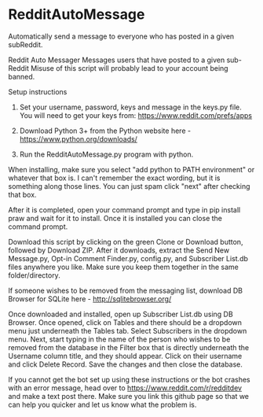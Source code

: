 # RedditAutoMessage
Automatically send a message to everyone who has posted in a given subReddit.

Reddit Auto Messager
Messages users that have posted to a given sub-Reddit Misuse of this script will probably lead to your account being banned.

Setup instructions

1) Set your username, password, keys and message in the keys.py file. You will need to get your keys from: https://www.reddit.com/prefs/apps


2) Download Python 3+ from the Python website here - https://www.python.org/downloads/

3) Run the RedditAutoMessage.py program with python.

When installing, make sure you select "add python to PATH environment" or whatever that box is. I can't remember the exact wording, but it is something along those lines. You can just spam click "next" after checking that box.

After it is completed, open your command prompt and type in pip install praw and wait for it to install. Once it is installed you can close the command prompt.

Download this script by clicking on the green Clone or Download button, followed by Download ZIP. After it downloads, extract the Send New Message.py, Opt-in Comment Finder.py, config.py, and Subscriber List.db files anywhere you like. Make sure you keep them together in the same folder/directory.

If someone wishes to be removed from the messaging list, download DB Browser for SQLite here - http://sqlitebrowser.org/

Once downloaded and installed, open up Subscriber List.db using DB Browser. Once opened, click on Tables and there should be a dropdown menu just underneath the Tables tab. Select Subscribers in the dropdown menu. Next, start typing in the name of the person who wishes to be removed from the database in the Filter box that is directly underneath the Username column title, and they should appear. Click on their username and click Delete Record. Save the changes and then close the database.

If you cannot get the bot set up using these instructions or the bot crashes with an error message, head over to https://www.reddit.com/r/redditdev and make a text post there. Make sure you link this github page so that we can help you quicker and let us know what the problem is.
